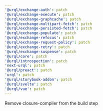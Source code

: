 ```yaml
---
'@urql/exchange-auth': patch
'@urql/exchange-execute': patch
'@urql/exchange-graphcache': patch
'@urql/exchange-multipart-fetch': patch
'@urql/exchange-persisted-fetch': patch
'@urql/exchange-populate': patch
'@urql/exchange-refocus': patch
'@urql/exchange-request-policy': patch
'@urql/exchange-retry': patch
'@urql/exchange-suspense': patch
'@urql/core': patch
'@urql/introspection': patch
'next-urql': patch
'@urql/preact': patch
'urql': patch
'@urql/storybook-addon': patch
'@urql/svelte': patch
'@urql/vue': patch
---
```


Remove closure-compiler from the build step
